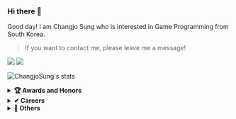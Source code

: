 ### Hi there 👋
Good day! I am Changjo Sung who is interested in Game Programming from South Korea.

> If you want to contact me, please leave me a message!
> 

<p>
  <a href="https://github.com/ChangjoSung/" target="_blank"><img src="https://img.shields.io/badge/ChangjoSung-181717?style=flat-square&logo=GitHub&logoColor=white"/></a>
  <a href="mailto:tjdckdwh@naver.com" target="_blank"><img src="https://img.shields.io/badge/tjdckdwh@naver.com-brightgreen?style=flat-square&logo=Gmail&logoColor=white"/></a>
</p>

![ChangjoSung's stats](https://github-readme-stats.vercel.app/api?username=ChangjoSung)

<details>
  <summary><b>🏆 Awards and Honors</b></summary>
  <ul>
    <li>2022-1 Sungkyul University VR/AR Game Competition 1st Place - <a href = "https://github.com/Team-NRE/Monster-Ground---Finally">Monster Ground </a></li>
  </ul>
</details>

<details>
  <summary><b>✔ Careers</b></summary>
  <ul>
    <li>
      <a href="http://xicomlab.re.kr/" target="_blank">
        Researcher, Xicom Lab, SKU.
      </a>
    </li>
  </ul>
</details>

<details>
  <summary><b>🚀 Others</b></summary>
  <ul>
    <li>
        NRF Research, Multi-player collaboration XR hair styling synthesis For non-face-to-face hair training suitable for the post-COVID19.
    </li>
  </ul>
</details>
